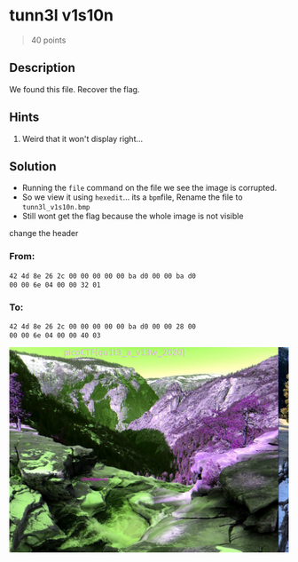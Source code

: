 # tunn3l v1s10n
> 40 points 

## Description
We found this file. Recover the flag.
## Hints
<ol>
    <li>Weird that it won't display right...</li>
</ol> 

## Solution

- Running the `file` command on the file we see the image is corrupted.
- So we view it using `hexedit`... its a `bpm`file, Rename the file to `tunn3l_v1s10n.bmp`
- Still wont get the flag because the whole image is not visible

change the header 
### From:
```
42 4d 8e 26 2c 00 00 00 00 00 ba d0 00 00 ba d0
00 00 6e 04 00 00 32 01
```

### To:
```
42 4d 8e 26 2c 00 00 00 00 00 ba d0 00 00 28 00
00 00 6e 04 00 00 40 03
```

![tunn3l_v1s10n](tunn3l_v1s10n.bmp "picoCTF{qu1t3_a_v13w_2020}")